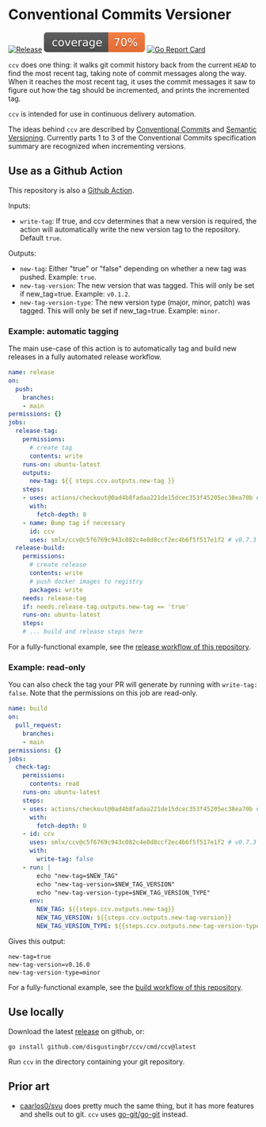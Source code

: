 # Conventional Commits Versioner

[![Release](https://github.com/disgustingbr/ccv/actions/workflows/release.yaml/badge.svg)](https://github.com/disgustingbr/ccv/actions/workflows/release.yaml)
[![coverage](https://raw.githubusercontent.com/smlx/ccv/badges/.badges/main/coverage.svg)](https://github.com/disgustingbr/ccv/actions/workflows/coverage.yaml)
[![Go Report Card](https://goreportcard.com/badge/github.com/disgustingbr/ccv)](https://goreportcard.com/report/github.com/disgustingbr/ccv)

`ccv` does one thing: it walks git commit history back from the current `HEAD` to find the most recent tag, taking note of commit messages along the way.
When it reaches the most recent tag, it uses the commit messages it saw to figure out how the tag should be incremented, and prints the incremented tag.

`ccv` is intended for use in continuous delivery automation.

The ideas behind `ccv` are described by [Conventional Commits](https://www.conventionalcommits.org/) and [Semantic Versioning](https://semver.org/). Currently parts 1 to 3 of the Conventional Commits specification summary are recognized when incrementing versions.

## Use as a Github Action

This repository is also a [Github Action](https://docs.github.com/en/actions).

Inputs:

* `write-tag`: If true, and ccv determines that a new version is required, the action will automatically write the new version tag to the repository. Default `true`.

Outputs:

* `new-tag`: Either "true" or "false" depending on whether a new tag was pushed. Example: `true`.
* `new-tag-version`: The new version that was tagged. This will only be set if new_tag=true. Example: `v0.1.2`.
* `new-tag-version-type`: The new version type (major, minor, patch) was tagged. This will only be set if new_tag=true. Example: `minor`.

### Example: automatic tagging

The main use-case of this action is to automatically tag and build new releases in a fully automated release workflow.

```yaml
name: release
on:
  push:
    branches:
    - main
permissions: {}
jobs:
  release-tag:
    permissions:
      # create tag
      contents: write
    runs-on: ubuntu-latest
    outputs:
      new-tag: ${{ steps.ccv.outputs.new-tag }}
    steps:
    - uses: actions/checkout@0ad4b8fadaa221de15dcec353f45205ec38ea70b # v4.1.4
      with:
        fetch-depth: 0
    - name: Bump tag if necessary
      id: ccv
      uses: smlx/ccv@c5f6769c943c082c4e8d8ccf2ec4b6f5f517e1f2 # v0.7.3
  release-build:
    permissions:
      # create release
      contents: write
      # push docker images to registry
      packages: write
    needs: release-tag
    if: needs.release-tag.outputs.new-tag == 'true'
    runs-on: ubuntu-latest
    steps:
    # ... build and release steps here
```

For a fully-functional example, see the [release workflow of this repository](https://github.com/disgustingbr/ccv/blob/main/.github/workflows/release.yaml).

### Example: read-only

You can also check the tag your PR will generate by running with `write-tag: false`. Note that the permissions on this job are read-only.

```yaml
name: build
on:
  pull_request:
    branches:
    - main
permissions: {}
jobs:
  check-tag:
    permissions:
      contents: read
    runs-on: ubuntu-latest
    steps:
    - uses: actions/checkout@0ad4b8fadaa221de15dcec353f45205ec38ea70b # v4.1.4
      with:
        fetch-depth: 0
    - id: ccv
      uses: smlx/ccv@c5f6769c943c082c4e8d8ccf2ec4b6f5f517e1f2 # v0.7.3
      with:
        write-tag: false
    - run: |
        echo "new-tag=$NEW_TAG"
        echo "new-tag-version=$NEW_TAG_VERSION"
        echo "new-tag-version-type=$NEW_TAG_VERSION_TYPE"
      env:
        NEW_TAG: ${{steps.ccv.outputs.new-tag}}
        NEW_TAG_VERSION: ${{steps.ccv.outputs.new-tag-version}}
        NEW_TAG_VERSION_TYPE: ${{steps.ccv.outputs.new-tag-version-type}}
```

Gives this output:

```
new-tag=true
new-tag-version=v0.16.0
new-tag-version-type=minor
```

For a fully-functional example, see the [build workflow of this repository](https://github.com/disgustingbr/ccv/blob/main/.github/workflows/build.yaml).

## Use locally

Download the latest [release](https://github.com/disgustingbr/ccv/releases) on github, or:

```
go install github.com/disgustingbr/ccv/cmd/ccv@latest
```

Run `ccv` in the directory containing your git repository.

## Prior art

* [caarlos0/svu](https://github.com/caarlos0/svu) does pretty much the same thing, but it has more features and shells out to git. `ccv` uses [go-git/go-git](https://github.com/go-git/go-git) instead.
